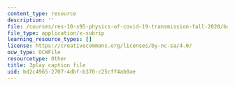 ```yaml
---
content_type: resource
description: ''
file: /courses/res-10-s95-physics-of-covid-19-transmission-fall-2020/bd2c496527074dbfb370c25cff4ab0ae_ePKxMVfPmws.srt
file_type: application/x-subrip
learning_resource_types: []
license: https://creativecommons.org/licenses/by-nc-sa/4.0/
ocw_type: OCWFile
resourcetype: Other
title: 3play caption file
uid: bd2c4965-2707-4dbf-b370-c25cff4ab0ae
---
```

